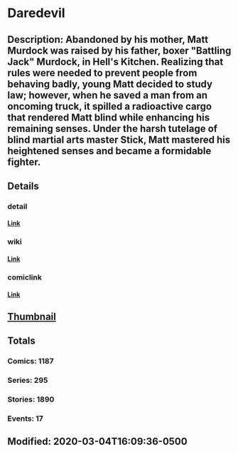 # Daredevil
## Description: Abandoned by his mother, Matt Murdock was raised by his father, boxer "Battling Jack" Murdock, in Hell's Kitchen. Realizing that rules were needed to prevent people from behaving badly, young Matt decided to study law; however, when he saved a man from an oncoming truck, it spilled a radioactive cargo that rendered Matt blind while enhancing his remaining senses. Under the harsh tutelage of blind martial arts master Stick, Matt mastered his heightened senses and became a formidable fighter.
## Details
### detail
#### [Link](http://marvel.com/characters/11/daredevil?utm_campaign=apiRef&utm_source=225578a89fc76f3d20fbffda5d17a88d)
### wiki
#### [Link](http://marvel.com/universe/Daredevil_(Matthew_Murdock)?utm_campaign=apiRef&utm_source=225578a89fc76f3d20fbffda5d17a88d)
### comiclink
#### [Link](http://marvel.com/comics/characters/1009262/daredevil?utm_campaign=apiRef&utm_source=225578a89fc76f3d20fbffda5d17a88d)
## [Thumbnail](http://i.annihil.us/u/prod/marvel/i/mg/d/50/50febb79985ee.jpg)
## Totals
### Comics: 1187
### Series: 295
### Stories: 1890
### Events: 17
## Modified: 2020-03-04T16:09:36-0500